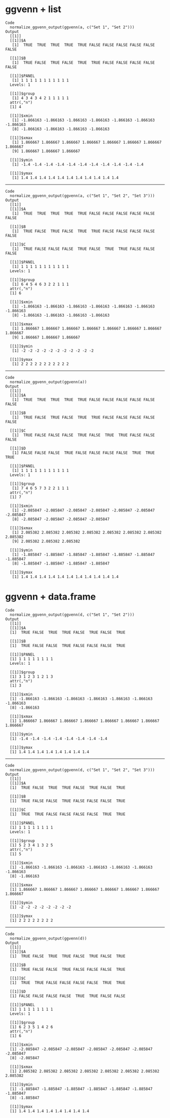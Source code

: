 # ggvenn + list

    Code
      normalize_ggvenn_output(ggvenn(a, c("Set 1", "Set 2")))
    Output
      [[1]]
      [[1]]$A
       [1]  TRUE  TRUE  TRUE  TRUE  TRUE FALSE FALSE FALSE FALSE FALSE FALSE
      
      [[1]]$B
       [1]  TRUE FALSE  TRUE FALSE  TRUE  TRUE FALSE FALSE FALSE FALSE FALSE
      
      [[1]]$PANEL
       [1] 1 1 1 1 1 1 1 1 1 1 1
      Levels: 1
      
      [[1]]$group
       [1] 4 3 4 3 4 2 1 1 1 1 1
      attr(,"n")
      [1] 4
      
      [[1]]$xmin
       [1] -1.866163 -1.866163 -1.866163 -1.866163 -1.866163 -1.866163 -1.866163
       [8] -1.866163 -1.866163 -1.866163 -1.866163
      
      [[1]]$xmax
       [1] 1.866667 1.866667 1.866667 1.866667 1.866667 1.866667 1.866667 1.866667
       [9] 1.866667 1.866667 1.866667
      
      [[1]]$ymin
       [1] -1.4 -1.4 -1.4 -1.4 -1.4 -1.4 -1.4 -1.4 -1.4 -1.4 -1.4
      
      [[1]]$ymax
       [1] 1.4 1.4 1.4 1.4 1.4 1.4 1.4 1.4 1.4 1.4 1.4
      
      

---

    Code
      normalize_ggvenn_output(ggvenn(a, c("Set 1", "Set 2", "Set 3")))
    Output
      [[1]]
      [[1]]$A
       [1]  TRUE  TRUE  TRUE  TRUE  TRUE FALSE FALSE FALSE FALSE FALSE FALSE
      
      [[1]]$B
       [1]  TRUE FALSE  TRUE FALSE  TRUE  TRUE FALSE FALSE FALSE FALSE FALSE
      
      [[1]]$C
       [1]  TRUE FALSE FALSE FALSE  TRUE FALSE  TRUE  TRUE FALSE FALSE FALSE
      
      [[1]]$PANEL
       [1] 1 1 1 1 1 1 1 1 1 1 1
      Levels: 1
      
      [[1]]$group
       [1] 6 4 5 4 6 3 2 2 1 1 1
      attr(,"n")
      [1] 6
      
      [[1]]$xmin
       [1] -1.866163 -1.866163 -1.866163 -1.866163 -1.866163 -1.866163 -1.866163
       [8] -1.866163 -1.866163 -1.866163 -1.866163
      
      [[1]]$xmax
       [1] 1.866667 1.866667 1.866667 1.866667 1.866667 1.866667 1.866667 1.866667
       [9] 1.866667 1.866667 1.866667
      
      [[1]]$ymin
       [1] -2 -2 -2 -2 -2 -2 -2 -2 -2 -2 -2
      
      [[1]]$ymax
       [1] 2 2 2 2 2 2 2 2 2 2 2
      
      

---

    Code
      normalize_ggvenn_output(ggvenn(a))
    Output
      [[1]]
      [[1]]$A
       [1]  TRUE  TRUE  TRUE  TRUE  TRUE FALSE FALSE FALSE FALSE FALSE FALSE
      
      [[1]]$B
       [1]  TRUE FALSE  TRUE FALSE  TRUE  TRUE FALSE FALSE FALSE FALSE FALSE
      
      [[1]]$C
       [1]  TRUE FALSE FALSE FALSE  TRUE FALSE  TRUE  TRUE FALSE FALSE FALSE
      
      [[1]]$D
       [1] FALSE FALSE FALSE  TRUE FALSE FALSE FALSE FALSE  TRUE  TRUE  TRUE
      
      [[1]]$PANEL
       [1] 1 1 1 1 1 1 1 1 1 1 1
      Levels: 1
      
      [[1]]$group
       [1] 7 4 6 5 7 3 2 2 1 1 1
      attr(,"n")
      [1] 7
      
      [[1]]$xmin
       [1] -2.085847 -2.085847 -2.085847 -2.085847 -2.085847 -2.085847 -2.085847
       [8] -2.085847 -2.085847 -2.085847 -2.085847
      
      [[1]]$xmax
       [1] 2.085382 2.085382 2.085382 2.085382 2.085382 2.085382 2.085382 2.085382
       [9] 2.085382 2.085382 2.085382
      
      [[1]]$ymin
       [1] -1.885847 -1.885847 -1.885847 -1.885847 -1.885847 -1.885847 -1.885847
       [8] -1.885847 -1.885847 -1.885847 -1.885847
      
      [[1]]$ymax
       [1] 1.4 1.4 1.4 1.4 1.4 1.4 1.4 1.4 1.4 1.4 1.4
      
      

# ggvenn + data.frame

    Code
      normalize_ggvenn_output(ggvenn(d, c("Set 1", "Set 2")))
    Output
      [[1]]
      [[1]]$A
      [1]  TRUE FALSE  TRUE  TRUE FALSE  TRUE FALSE  TRUE
      
      [[1]]$B
      [1]  TRUE FALSE FALSE  TRUE FALSE FALSE FALSE  TRUE
      
      [[1]]$PANEL
      [1] 1 1 1 1 1 1 1 1
      Levels: 1
      
      [[1]]$group
      [1] 3 1 2 3 1 2 1 3
      attr(,"n")
      [1] 3
      
      [[1]]$xmin
      [1] -1.866163 -1.866163 -1.866163 -1.866163 -1.866163 -1.866163 -1.866163
      [8] -1.866163
      
      [[1]]$xmax
      [1] 1.866667 1.866667 1.866667 1.866667 1.866667 1.866667 1.866667 1.866667
      
      [[1]]$ymin
      [1] -1.4 -1.4 -1.4 -1.4 -1.4 -1.4 -1.4 -1.4
      
      [[1]]$ymax
      [1] 1.4 1.4 1.4 1.4 1.4 1.4 1.4 1.4
      
      

---

    Code
      normalize_ggvenn_output(ggvenn(d, c("Set 1", "Set 2", "Set 3")))
    Output
      [[1]]
      [[1]]$A
      [1]  TRUE FALSE  TRUE  TRUE FALSE  TRUE FALSE  TRUE
      
      [[1]]$B
      [1]  TRUE FALSE FALSE  TRUE FALSE FALSE FALSE  TRUE
      
      [[1]]$C
      [1]  TRUE  TRUE FALSE FALSE FALSE FALSE  TRUE  TRUE
      
      [[1]]$PANEL
      [1] 1 1 1 1 1 1 1 1
      Levels: 1
      
      [[1]]$group
      [1] 5 2 3 4 1 3 2 5
      attr(,"n")
      [1] 5
      
      [[1]]$xmin
      [1] -1.866163 -1.866163 -1.866163 -1.866163 -1.866163 -1.866163 -1.866163
      [8] -1.866163
      
      [[1]]$xmax
      [1] 1.866667 1.866667 1.866667 1.866667 1.866667 1.866667 1.866667 1.866667
      
      [[1]]$ymin
      [1] -2 -2 -2 -2 -2 -2 -2 -2
      
      [[1]]$ymax
      [1] 2 2 2 2 2 2 2 2
      
      

---

    Code
      normalize_ggvenn_output(ggvenn(d))
    Output
      [[1]]
      [[1]]$A
      [1]  TRUE FALSE  TRUE  TRUE FALSE  TRUE FALSE  TRUE
      
      [[1]]$B
      [1]  TRUE FALSE FALSE  TRUE FALSE FALSE FALSE  TRUE
      
      [[1]]$C
      [1]  TRUE  TRUE FALSE FALSE FALSE FALSE  TRUE  TRUE
      
      [[1]]$D
      [1] FALSE FALSE FALSE FALSE  TRUE  TRUE FALSE FALSE
      
      [[1]]$PANEL
      [1] 1 1 1 1 1 1 1 1
      Levels: 1
      
      [[1]]$group
      [1] 6 2 3 5 1 4 2 6
      attr(,"n")
      [1] 6
      
      [[1]]$xmin
      [1] -2.085847 -2.085847 -2.085847 -2.085847 -2.085847 -2.085847 -2.085847
      [8] -2.085847
      
      [[1]]$xmax
      [1] 2.085382 2.085382 2.085382 2.085382 2.085382 2.085382 2.085382 2.085382
      
      [[1]]$ymin
      [1] -1.885847 -1.885847 -1.885847 -1.885847 -1.885847 -1.885847 -1.885847
      [8] -1.885847
      
      [[1]]$ymax
      [1] 1.4 1.4 1.4 1.4 1.4 1.4 1.4 1.4
      
      

